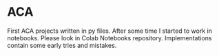 # ACA

First ACA projects written in py files. After some time I started to work in notebooks. Please look in Colab Notebooks repository. Implementations contain some early tries and mistakes.

